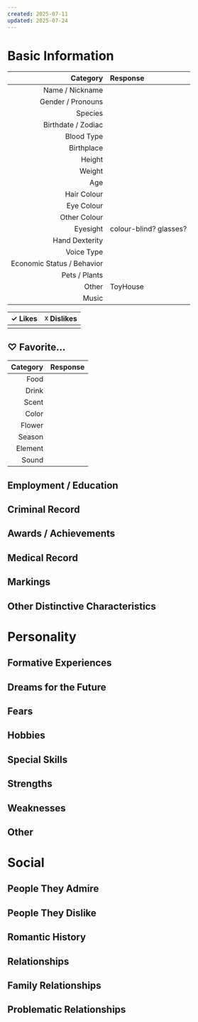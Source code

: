```yaml
---
created: 2025-07-11
updated: 2025-07-24
---
```

# Basic Information
|                   Category | Response               |
| -------------------------: | :--------------------- |
|            Name / Nickname |                        |
|          Gender / Pronouns |                        |
|                    Species |                        |
|         Birthdate / Zodiac |                        |
|                 Blood Type |                        |
|                 Birthplace |                        |
|                     Height |                        |
|                     Weight |                        |
|                        Age |                        |
|                Hair Colour |                        |
|                 Eye Colour |                        |
|               Other Colour |                        |
|                   Eyesight | colour-blind? glasses? |
|             Hand Dexterity |                        |
|                 Voice Type |                        |
| Economic Status / Behavior |                        |
|              Pets / Plants |                        |
|                      Other | ToyHouse               |
|                      Music |                        |

| ✓ Likes | ☓ Dislikes |
| :------ | :--------- |
|         |            |

## ♡ Favorite...
| Category | Response |
| -------: | :------- |
|     Food |          |
|    Drink |          |
|    Scent |          |
|    Color |          |
|   Flower |          |
|   Season |          |
|  Element |          |
|    Sound |          |

## Employment / Education
## Criminal Record

## Awards / Achievements

## Medical Record
<!-- Surgeries, Cavities, Illnesses -->

## Markings
<!-- Scars, Burns, Skin Damage, Birthmarks, Tattoos -->

## Other Distinctive Characteristics
<!-- Nose & Eye Shape, Posture, Body Shape, Legs, Moles -->

# Personality
<!-- Cheerful / Gloomy? 
Humorous / Violent? Active? Sociable? Intellectual? Virtuous? Expressive? Weakness / Worries / Unusual Traits. What is distinctive about them? -->

## Formative Experiences
<!-- as an Infant / Young Child; include who was involved -->

## Dreams for the Future

## Fears

## Hobbies
<!-- Recreations, Clothing, Shelter, Habits, Favourite Phrases -->

## Special Skills
<!-- Fighting Styles / Sports / Dance / Martial Arts / Guns / Driving / Languages -->

## Strengths

## Weaknesses

## Other
<!-- Music / Newspapers Books/ Magazines Movies
Creative Pursuits Collections Favourite / Least Favourite Colour Perfume / Cologne Décor / Fashion Location People, Favourite Stores / Brands, Favourite Things, Wears Accessories? Taste / Drugs, Wine / Food, Supernatural Abilities, Attuned to Spirits? Fortunes Accent / Dialect Sixth Sense for Certain Things, etc  -->

# Social
## People They Admire

## People They Dislike

## Romantic History
<!-- Sexual History / Lovers / Thoughts towards Marriage / Romance -->

## Relationships
<!-- include behavior towards them -->

## Family Relationships
<!-- include behavior towards them -->

## Problematic Relationships
<!-- include behavior towards them -->